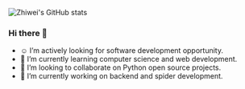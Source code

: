 ![Zhiwei's GitHub stats](https://github-readme-stats.vercel.app/api?username=ChihweiLHBird&show_icons=true)

### Hi there 👋

- ☺️ I’m actively looking for software development opportunity.
- 🌱 I’m currently learning computer science and web development.
- 👯 I’m looking to collaborate on Python open source projects.
- 🔭 I’m currently working on backend and spider development.

<!--
**ChihweiLHBird/ChihweiLHBird** is a ✨ _special_ ✨ repository because its `README.md` (this file) appears on your GitHub profile.

Here are some ideas to get you started:

- 🔭 I’m currently working on ...
- 🌱 I’m currently learning ...
- 👯 I’m looking to collaborate on ...
- 🤔 I’m looking for help with ...
- 💬 Ask me about ...
- 📫 How to reach me: ...
- 😄 Pronouns: ...
- ⚡ Fun fact: ...
-->
